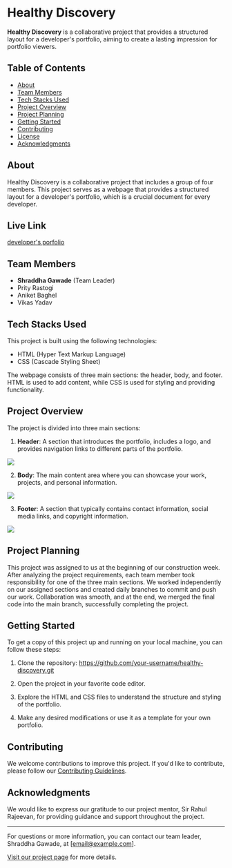 # Healthy Discovery

**Healthy Discovery** is a collaborative project that provides a structured layout for a developer's portfolio, aiming to create a lasting impression for portfolio viewers.

## Table of Contents

- [About](#about)
- [Team Members](#team-members)
- [Tech Stacks Used](#tech-stacks-used)
- [Project Overview](#project-overview)
- [Project Planning](#project-planning)
- [Getting Started](#getting-started)
- [Contributing](#contributing)
- [License](#license)
- [Acknowledgments](#acknowledgments)

## About

Healthy Discovery is a collaborative project that includes a group of four members. This project serves as a webpage that provides a structured layout for a developer's portfolio, which is a crucial document for every developer.

## Live Link
<a href="https://65467f9b10f7c934ca1f0c3f--famous-froyo-c69d5c.netlify.app/">developer's porfolio</a>

## Team Members

- **Shraddha Gawade** (Team Leader)
- Prity Rastogi
- Aniket Baghel
- Vikas Yadav

## Tech Stacks Used

This project is built using the following technologies:

- HTML (Hyper Text Markup Language)
- CSS (Cascade Styling Sheet)

The webpage consists of three main sections: the header, body, and footer. HTML is used to add content, while CSS is used for styling and providing functionality.

## Project Overview

The project is divided into three main sections:

1. **Header**: A section that introduces the portfolio, includes a logo, and provides navigation links to different parts of the portfolio.
<img src="https://github.com/shraddha-gawde/healthy-discovery-1593/assets/101090200/5585f3b8-efe5-41b6-b0ed-ee8c6791515e">

2. **Body**: The main content area where you can showcase your work, projects, and personal information.
<img src= "https://github.com/shraddha-gawde/healthy-discovery-1593/assets/101090200/f6c816d6-583c-4144-ad7e-2a0873ae156b">

3. **Footer**: A section that typically contains contact information, social media links, and copyright information.
<img src="https://github.com/shraddha-gawde/healthy-discovery-1593/assets/101090200/6dd41e2b-8de4-4480-9c6b-11679c6ff0c4">
   


## Project Planning

This project was assigned to us at the beginning of our construction week. After analyzing the project requirements, each team member took responsibility for one of the three main sections. We worked independently on our assigned sections and created daily branches to commit and push our work. Collaboration was smooth, and at the end, we merged the final code into the main branch, successfully completing the project.

## Getting Started

To get a copy of this project up and running on your local machine, you can follow these steps:

1. Clone the repository:
    https://github.com/your-username/healthy-discovery.git


2. Open the project in your favorite code editor.

3. Explore the HTML and CSS files to understand the structure and styling of the portfolio.

4. Make any desired modifications or use it as a template for your own portfolio.

## Contributing

We welcome contributions to improve this project. If you'd like to contribute, please follow our [Contributing Guidelines](CONTRIBUTING.md).

## Acknowledgments

We would like to express our gratitude to our project mentor, Sir Rahul Rajeevan, for providing guidance and support throughout the project.

---

For questions or more information, you can contact our team leader, Shraddha Gawade, at [email@example.com].

[Visit our project page](https://github.com/your-username/healthy-discovery) for more details.

